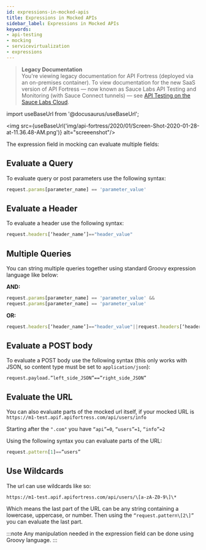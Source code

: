 ```yaml
---
id: expressions-in-mocked-apis
title: Expressions in Mocked APIs
sidebar_label: Expressions in Mocked APIs
keywords:
- api-testing
- mocking
- servicevirtualization
- expressions
---
```


<head>
  <meta name="robots" content="noindex" />
</head>

> **Legacy Documentation**<br/>You're viewing legacy documentation for API Fortress (deployed via an on-premises container). To view documentation for the new SaaS version of API Fortress &#8212; now known as Sauce Labs API Testing and Monitoring (with Sauce Connect tunnels) &#8212; see [API Testing on the Sauce Labs Cloud](/api-testing/).

import useBaseUrl from '@docusaurus/useBaseUrl';

<img src={useBaseUrl('img/api-fortress/2020/01/Screen-Shot-2020-01-28-at-11.36.48-AM.png')} alt="screeenshot"/>

The expression field in mocking can evaluate multiple fields:

## Evaluate a Query

To evaluate query or post parameters use the following syntax:

```js
request.params[parameter_name] == 'parameter_value'
```

## Evaluate a Header

To evaluate a header use the following syntax:

```js
request.headers[‘header_name’]=="header_value"
```

## Multiple Queries

You can string multiple queries together using standard Groovy expression language like below:

**AND:**

```js
request.params[parameter_name] == 'parameter_value' &&
request.params[parameter_name] == 'parameter_value'
```

**OR:**

```js
request.headers[‘header_name’]=="header_value"||request.headers[‘header_name’]=="header_value"
```

## Evaluate a POST body

To evaluate a POST body use the following syntax (this only works with JSON, so content type must be set to `application/json`):

```
request.payload.”left_side_JSON”==”right_side_JSON”
```

## Evaluate the URL

You can also evaluate parts of the mocked url itself, if your mocked URL is `https://m1-test.apif.apifortress.com/api/users/info`

Starting after the `".com"` you have `“api”=0`, `“users”=1`, `“info”=2`

Using the following syntax you can evaluate parts of the URL:

```js
request.pattern[1]==”users”
```

## Use Wildcards

The url can use wildcards like so:

```http request
https://m1-test.apif.apifortress.com/api/users/\[a-zA-Z0-9\]\*
```

Which means the last part of the URL can be any string containing a lowercase, uppercase, or number. Then using the `“request.pattern\[2\]”` you can evaluate the last part.

:::note
Any manipulation needed in the expression field can be done using Groovy language.
:::

